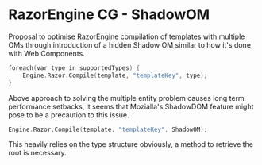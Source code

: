 # RazorEngine CG - ShadowOM
Proposal to optimise RazorEngine compilation of templates with multiple OMs
through introduction of a hidden Shadow OM similar to how it's done with Web Components.
```c
foreach(var type in supportedTypes) {
    Engine.Razor.Compile(template, "templateKey", type);
}
```
Above approach to solving the multiple entity problem causes long term performance setbacks,
it seems that Mozialla's ShadowDOM feature might pose to be a precaution to this issue.
```c
Engine.Razor.Compile(template, "templateKey", ShadowOM);
```
This heavily relies on the type structure obviously, a method to retrieve the root is necessary.
